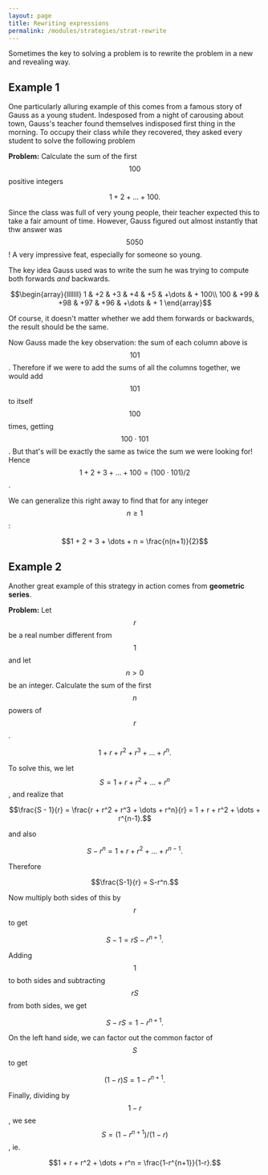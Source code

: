 ```yaml
---
layout: page
title: Rewriting expressions
permalink: /modules/strategies/strat-rewrite
---
```


Sometimes the key to solving a problem is to rewrite the problem in a new and revealing way.

## Example 1

One particularly alluring example of this comes from a famous  story of Gauss as a young student.
Indesposed from a night of carousing about town, Gauss's teacher found themselves indisposed first thing in the morning.
To occupy their class while they recovered, they asked every student to solve the following problem

**Problem:**
Calculate the sum of the first $$100$$ positive integers

$$1 + 2 + \dots + 100.$$

Since the class was full of very young people, their teacher expected this to take a fair amount of time.  However, Gauss figured out almost instantly that thw answer was $$5050$$!  A very impressive feat, especially for someone so young.

The key idea Gauss used was to write the sum he was trying to compute both forwards *and* backwards.

$$\begin{array}{lllllll}
1   & +2  & +3  & +4  & +5  & +\dots & + 100\\
100 & +99 & +98 & +97 & +96 & +\dots & + 1
\end{array}$$

Of course, it doesn't matter whether we add them forwards or backwards, the result should be the same.

Now Gauss made the key observation: the sum of each column above is $$101$$.
Therefore if we were to add the sums of all the columns together, we would add $$101$$ to itself $$100$$ times, getting $$100\cdot101$$.
But that's will be exactly the same as twice the sum we were looking for!
Hence $$1 + 2 + 3 + \dots + 100 = (100\cdot 101)/2$$.

We can generalize this right away to find that for any integer $$n\geq 1$$:

$$1 + 2 + 3 + \dots + n = \frac{n(n+1)}{2}$$


## Example 2

Another great example of this strategy in action comes from **geometric series**.

**Problem:**
Let $$r$$ be a real number different from $$1$$ and let $$n>0$$ be an integer.
Calculate the sum of the first $$n$$ powers of $$r$$.

$$1 + r + r^2 + r^3 + \dots + r^n.$$

To solve this, we let $$S = 1 + r + r^2 + \dots + r^n$$, and realize that

$$\frac{S - 1}{r} = \frac{r + r^2 + r^3 + \dots + r^n}{r} = 1 + r + r^2 + \dots + r^{n-1}.$$

and also

$$S - r^n = 1 + r + r^2 + \dots + r^{n-1}.$$

Therefore

$$\frac{S-1}{r} = S-r^n.$$

Now multiply both sides of this by $$r$$ to get

$$S-1 = rS-r^{n+1}.$$

Adding $$1$$ to both sides and subtracting $$rS$$ from both sides, we get

$$S-rS = 1-r^{n+1}.$$

On the left hand side, we can factor out the common factor of $$S$$ to get

$$(1-r)S = 1-r^{n+1}.$$

Finally, dividing by $$1-r$$, we see $$S = (1-r^{n+1})/(1-r)$$, ie.

$$1 + r + r^2 + \dots + r^n = \frac{1-r^{n+1}}{1-r}.$$


